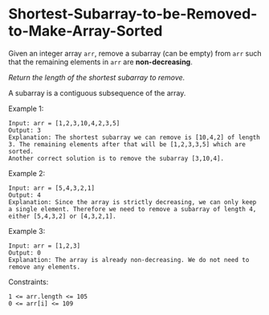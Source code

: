 # Shortest-Subarray-to-be-Removed-to-Make-Array-Sorted

Given an integer array `arr`, remove a subarray (can be empty) from `arr` such that the remaining elements in `arr` are **non-decreasing**.

_Return the length of the shortest subarray to remove._

A subarray is a contiguous subsequence of the array.

 

Example 1:
```
Input: arr = [1,2,3,10,4,2,3,5]
Output: 3
Explanation: The shortest subarray we can remove is [10,4,2] of length 3. The remaining elements after that will be [1,2,3,3,5] which are sorted.
Another correct solution is to remove the subarray [3,10,4].
```
Example 2:
```
Input: arr = [5,4,3,2,1]
Output: 4
Explanation: Since the array is strictly decreasing, we can only keep a single element. Therefore we need to remove a subarray of length 4, either [5,4,3,2] or [4,3,2,1].
```
Example 3:
```
Input: arr = [1,2,3]
Output: 0
Explanation: The array is already non-decreasing. We do not need to remove any elements.
``` 

Constraints:
```
1 <= arr.length <= 105
0 <= arr[i] <= 109
```
